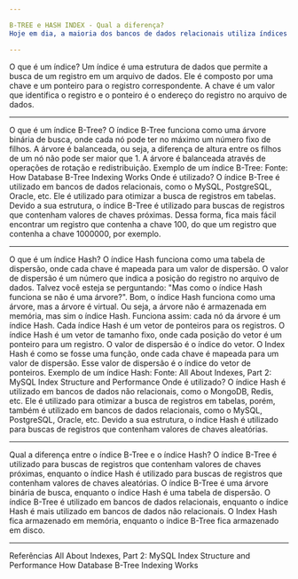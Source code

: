 ```yaml
---

B-TREE e HASH INDEX - Qual a diferença?
Hoje em dia, a maioria dos bancos de dados relacionais utiliza índices para melhorar a performance de consultas. Esses índices podem ser de duas formas: B-tree e Hash. Neste artigo, vamos entender a diferença entre eles e quando utilizar cada um.

---
```


O que é um índice?
Um índice é uma estrutura de dados que permite a busca de um registro em um arquivo de dados. Ele é composto por uma chave e um ponteiro para o registro correspondente. A chave é um valor que identifica o registro e o ponteiro é o endereço do registro no arquivo de dados.

---

O que é um índice B-Tree?
O índice B-Tree funciona como uma árvore binária de busca, onde cada nó pode ter no máximo um número fixo de filhos. A árvore é balanceada, ou seja, a diferença de altura entre os filhos de um nó não pode ser maior que 1. A árvore é balanceada através de operações de rotação e redistribuição.
Exemplo de um índice B-Tree:
Fonte: How Database B-Tree Indexing Works
Onde é utilizado?
O índice B-Tree é utilizado em bancos de dados relacionais, como o MySQL, PostgreSQL, Oracle, etc. Ele é utilizado para otimizar a busca de registros em tabelas.
Devido a sua estrutura, o índice B-Tree é utilizado para buscas de registros que contenham valores de chaves próximas.
Dessa forma, fica mais fácil encontrar um registro que contenha a chave 100, do que um registro que contenha a chave 1000000, por exemplo.

---

O que é um índice Hash?
O índice Hash funciona como uma tabela de dispersão, onde cada chave é mapeada para um valor de dispersão. O valor de dispersão é um número que indica a posição do registro no arquivo de dados.
Talvez você esteja se perguntando: "Mas como o índice Hash funciona se não é uma árvore?". Bom, o índice Hash funciona como uma árvore, mas a árvore é virtual. Ou seja, a árvore não é armazenada em memória, mas sim o índice Hash.
Funciona assim: cada nó da árvore é um índice Hash. Cada índice Hash é um vetor de ponteiros para os registros. O índice Hash é um vetor de tamanho fixo, onde cada posição do vetor é um ponteiro para um registro. O valor de dispersão é o índice do vetor.
O Index Hash é como se fosse uma função, onde cada chave é mapeada para um valor de dispersão. Esse valor de dispersão é o índice do vetor de ponteiros.
Exemplo de um índice Hash:
Fonte: All About Indexes, Part 2: MySQL Index Structure and Performance
Onde é utilizado?
O índice Hash é utilizado em bancos de dados não relacionais, como o MongoDB, Redis, etc. Ele é utilizado para otimizar a busca de registros em tabelas, porém, também é utilizado em bancos de dados relacionais, como o MySQL, PostgreSQL, Oracle, etc.
Devido a sua estrutura, o índice Hash é utilizado para buscas de registros que contenham valores de chaves aleatórias.

---

Qual a diferença entre o índice B-Tree e o índice Hash?
O índice B-Tree é utilizado para buscas de registros que contenham valores de chaves próximas, enquanto o índice Hash é utilizado para buscas de registros que contenham valores de chaves aleatórias.
O índice B-Tree é uma árvore binária de busca, enquanto o índice Hash é uma tabela de dispersão.
O índice B-Tree é utilizado em bancos de dados relacionais, enquanto o índice Hash é mais utilizado em bancos de dados não relacionais.
O Index Hash fica armazenado em memória, enquanto o índice B-Tree fica armazenado em disco.

---

Referências
All About Indexes, Part 2: MySQL Index Structure and Performance
How Database B-Tree Indexing Works
